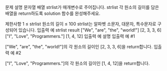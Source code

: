 문제 설명
문자열 배열 strlist가 매개변수로 주어집니다. strlist 각 원소의 길이를 담은 배열을 return하도록 solution 함수를 완성해주세요.

제한사항
1 ≤ strlist 원소의 길이 ≤ 100
strlist는 알파벳 소문자, 대문자, 특수문자로 구성되어 있습니다.
입출력 예
strlist	result
["We", "are", "the", "world!"]	[2, 3, 3, 6]
["I", "Love", "Programmers."]	[1, 4, 12]
입출력 예 설명
입출력 예 #1

["We", "are", "the", "world!"]의 각 원소의 길이인 [2, 3, 3, 6]을 return합니다.
입출력 예 #2

["I", "Love", "Programmers."]의 각 원소의 길이인 [1, 4, 12]을 return합니다.